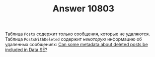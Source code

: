 ﻿---
title: "Answer 10803"
se.owner.user_id: 223536
se.owner.display_name: "Glorfindel"
se.owner.link: "https://ru.meta.stackoverflow.com/users/223536/glorfindel"
se.answer_id: 10803
se.question_id: 10802
se.post_type: answer
se.is_accepted: True
---
<p>Таблица <code>Posts</code> содержит только сообщения, которые не удаляются.<br />
Таблица <code>PostsWithDeleted</code> содержит <em>некоторую</em> информацию об удаленных сообщениях:
<a href="https://meta.stackexchange.com/q/157462/295232">Can some metadata about deleted posts be included in Data.SE?</a></p>
